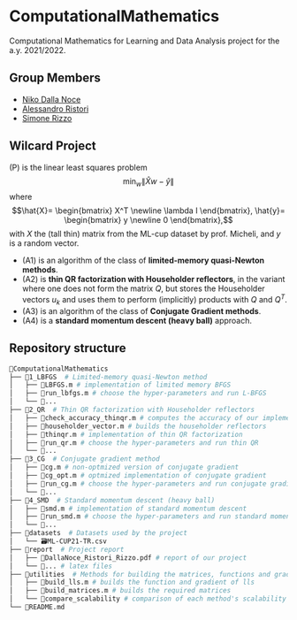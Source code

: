 # ComputationalMathematics
Computational Mathematics for Learning and Data Analysis project for the a.y. 2021/2022.
## Group Members
- [Niko Dalla Noce](https://github.com/nikodallanoce)
- [Alessandro Ristori](https://github.com/RistoAle97)
- [Simone Rizzo](https://github.com/simone-rizzo)
## Wilcard Project
(P) is the linear least squares problem
$$\displaystyle \min_{w} \lVert \hat{X}w-\hat{y} \rVert$$
where
$$\hat{X}= \begin{bmatrix} X^T \newline \lambda I \end{bmatrix}, \hat{y}= \begin{bmatrix} y \newline 0 \end{bmatrix},$$
with $X$ the (tall thin) matrix from the ML-cup dataset by prof. Micheli, and $y$ is a random vector.
- (A1) is an algorithm of the class of **limited-memory quasi-Newton methods**.
- (A2) is **thin QR factorization with Householder reflectors**, in the variant where one does not form the matrix $Q$, but stores the Householder vectors $u_k$ and uses them to perform (implicitly) products with $Q$ and $Q^T$.
- (A3) is an algorithm of the class of **Conjugate Gradient methods**.
- (A4) is a **standard momentum descent (heavy ball)** approach.
## Repository structure
```bash
📂ComputationalMathematics
├── 📂1_LBFGS  # Limited-memory quasi-Newton method
│   ├── 📄LBFGS.m # implementation of limited memory BFGS
│   ├── 📄run_lbfgs.m # choose the hyper-parameters and run L-BFGS
│   └── 📄...
├── 📂2_QR  # Thin QR factorization with Householder reflectors
│   ├── 📄check_accuracy_thinqr.m # computes the accuracy of our implementation
│   ├── 📄householder_vector.m # builds the householder reflectors
│   ├── 📄thinqr.m # implementation of thin QR factorization
│   ├── 📄run_qr.m # choose the hyper-parameters and run thin QR
│   └── 📄...
├── 📂3_CG  # Conjugate gradient method
│   ├── 📄cg.m # non-optmized version of conjugate gradient
│   ├── 📄cg_opt.m # optmized implementation of conjugate gradient
│   ├── 📄run_cg.m # choose the hyper-parameters and run conjugate gradient
│   └── 📄...
├── 📂4_SMD  # Standard momentum descent (heavy ball)
│   ├── 📄smd.m # implementation of standard momentum descent
│   ├── 📄run_smd.m # choose the hyper-parameters and run standard momentum descent
│   └── 📄...
├── 📂datasets  # Datasets used by the project
│   └── 🗃️ML-CUP21-TR.csv
├── 📂report  # Project report
│   ├── 📓DallaNoce_Ristori_Rizzo.pdf # report of our project
│   └── 📄... # latex files
├── 📂utilities  # Methods for building the matrices, functions and gradients
│   ├── 📄build_lls.m # builds the function and gradient of lls
│   ├── 📄build_matrices.m # builds the required matrices
│   └── 📄compare_scalability # comparison of each method's scalability
└── 📄README.md
```
